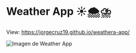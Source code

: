 # Weather App ☀🌨⛈

View: https://jorgecruz19.github.io/weathera-app/

![Imagen de Weather App](https://repository-images.githubusercontent.com/378808460/05e96b00-d21d-11eb-9871-dc78bc46e026)

